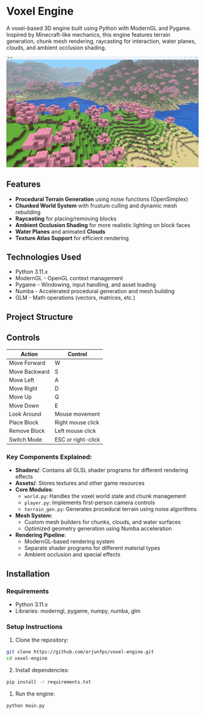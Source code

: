 # Voxel Engine

A voxel-based 3D engine built using Python with ModernGL and Pygame. Inspired by Minecraft-like mechanics, this engine features terrain generation, chunk mesh rendering, raycasting for interaction, water planes, clouds, and ambient occlusion shading.

![Voxel Engine Screenshot](./img/screenshot.png)

## Features

- **Procedural Terrain Generation** using noise functions (OpenSimplex)
- **Chunked World System** with frustum culling and dynamic mesh rebuilding
- **Raycasting** for placing/removing blocks
- **Ambient Occlusion Shading** for more realistic lighting on block faces
- **Water Planes** and animated **Clouds**
- **Texture Atlas Support** for efficient rendering

## Technologies Used

- Python 3.11.x
- ModernGL - OpenGL context management
- Pygame - Windowing, input handling, and asset loading
- Numba - Accelerated procedural generation and mesh building
- GLM - Math operations (vectors, matrices, etc.)

## Project Structure


## Controls

| Action            | Control               |
|-------------------|-----------------------|
| Move Forward      | W                     |
| Move Backward     | S                     |
| Move Left         | A                     |
| Move Right        | D                     |
| Move Up           | Q                     |
| Move Down         | E                     |
| Look Around       | Mouse movement        |
| Place Block       | Right mouse click     |
| Remove Block      | Left mouse click      |
| Switch Mode       | ESC or right-click    |


### Key Components Explained:

- **Shaders/**: Contains all GLSL shader programs for different rendering effects
- **Assets/**: Stores textures and other game resources
- **Core Modules**:
  - `world.py`: Handles the voxel world state and chunk management
  - `player.py`: Implements first-person camera controls
  - `terrain_gen.py`: Generates procedural terrain using noise algorithms
- **Mesh System**:
  - Custom mesh builders for chunks, clouds, and water surfaces
  - Optimized geometry generation using Numba acceleration
- **Rendering Pipeline**:
  - ModernGL-based rendering system
  - Separate shader programs for different material types
  - Ambient occlusion and special effects



## Installation

### Requirements

- Python 3.11.x
- Libraries: moderngl, pygame, numpy, numba, glm

### Setup Instructions

1. Clone the repository:
```bash
git clone https://github.com/arjunfps/voxel-engine.git 
cd voxel-engine
```

2. Install dependencies:
```bash
pip install -r requirements.txt
```

1. Run the engine:
```bash
python main.py
```
